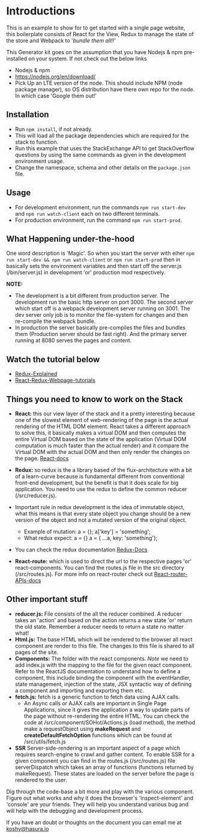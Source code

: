# Introductions
This is an example to show for to get started with a single page website, this boilerplate consists of React for the View, Redux to manage the state of the store and Webpack to '*bundle them all!!*'

This Generator kit goes on the assumption that you have Nodejs & npm pre-installed on your system. If not check out the below links

* Nodejs & npm
 * https://nodejs.org/en/download/
 * Pick Up an LTE version of the node. This should include NPM (node package manager), so OS distribution have there own repo for the node. In which case 'Google them out!'

## Installation
* Run `npm install`, if not already.
 * This will load all the package dependencies which are required for the stack to function.
* Run this example that uses the StackExchange API to get StackOverflow questions by using the same commands as given in the development environment usage.
* Change the namespace, schema and other details on the `package.json` file.

## Usage
* For development environment, run the commands `npm run start-dev` and `npm run watch-client` each on two different terminals.
* For production environment, run the command `npm run start-prod`.

## What Happening under-the-hood
One word description is 'Magic'. So when you start the server with eiher `npm run start-dev && npm run watch-client` or `npm run start-prod` then in basically sets the environment variables and then start off the server.js (/bin/server.js) in development 'or' production mod respectively.

**NOTE:**
 * The development is a bit different from production server. The development run the basic http server on port 3000. The second server which start off is a webpack development server running on 3001. The dev server only job is to monitor the file-system for changes and then re-compile the webpack bundle.
 * In production the server basically pre-compiles the files and bundles them (Production server should be fast right). And the primary server running at 8080 serves the pages and content.

## Watch the tutorial below
* [Redux-Explained](https://egghead.io/courses/getting-started-with-redux)
* [React-Redux-Webpage-tutorials](https://www.youtube.com/watch?v=MhkGQAoc7bc&list=PLoYCgNOIyGABj2GQSlDRjgvXtqfDxKm5b)

## Things you need to know to work on the Stack
* **React:** this our view layer of the stack and it a pretty interesting because one of the slowest element of web-rendering of the page is the actual rendering of the HTML DOM element. React takes a different approach to solve this, it basically makes a virtual DOM and then computes the entire Virtual DOM based on the state of the application (Virtual DOM computation is much faster than the actual render) and it compare the Virtual DOM with the actual DOM and then only render the changes on the page.
[React-docs](https://facebook.github.io/react/docs/hello-world.html)

* **Redux:** so redux is the a library based of the flux-architecture with a bit of a learn-curve because is fundamental different from conventional front-end development, but the benefit is that it does scale for big application. You need to use the redux to define the common reducer (/src/reducer.js).
 * Important rule in redux development is the idea of immutable object, what this means is that every state object you change should be a new version of the object and not a mutated version of the original object.
   * Example of mutation: a = {}; a['key'] = 'something';
   * What redux expect: a = {} a = { ...a, key: 'something'};
 * You can check the redux documentation [Redux-Docs](http://redux.js.org/)

* **React-route:** which is used to direct the url to the respective pages 'or' react-components. You can find the routes.js file in the src directory (/src/routes.js). For more info on react-router check out [React-router-APIs-docs](https://github.com/ReactTraining/react-router/tree/master/docs)

## Other important stuff
* **reducer.js:** File consists of the all the reducer combined. A reducer takes an 'action' and based on the action returns a new state 'or' return the old state. Remember a reducer needs to return a state no matter what!
* **Html.js:** The base HTML which will be rendered to the browser all react component are render to this file. The changes to this file is shared to all pages of the site.
* **Components:** The folder with the react components.
*Note* we need to add index.js with the mapping to the file for the given react component. Refer to the ReactJS documentation to understand how to define a component, this include binding the component with the eventHandler, state management, injection of the state, JSX syntactic way of defining a component and importing and exporting them etc.
* **fetch.js:** fetch is a generic function to fetch data using AJAX calls.
   * An Async calls or AJAX calls are important in Single Page Applications, since it gives the application a way to update parts of the page without re-rendering the entire HTML. You can check the code at /src/component/SOHot/Actions.js (load method), the method make a requestObject using **makeRequest** and **createDefaultFetchOption** functions which can be found at /src/utils/fetch.js
* **SSR** Server-side-rendering is an important aspect of a page which requires search-engine to crawl and gather content. To enable SSR for a given component you can find in the routes.js (/src/routes.js) file serverDispatch which takes an array of functions (functions returned by makeRequest).
These states are loaded on the server before the page is rendered to the user.

Dig through the code-base a bit more and play with the various component. Figure out what works and why it does the browser's 'inspect-element' and 'console' are your friends. They will help you understand various bug and will help with the debugging and development process.

If you have an doubt or thoughts on the document you can email me at koshy@hasura.io

